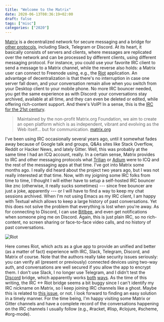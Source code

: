 ```yaml
---
title: "Welcome to the Matrix"
date: 2020-06-13T08:36:19+02:00
draft: false
tags: ["misc"]
categories: ["2020"]
---
```


[Matrix](https://matrix.org) is a decentralized network for secure messaging and a bridge for [other protocols](https://matrix.org/bridges), including Slack, Telegram or Discord. At its heart, it basically consists of servers and clients, where messages are replicated over the network and can be processed by different clients, using different messaging protocol. For instance, you could use your favorite IRC client to send a message to a Matrix channel, while the reverse also holds: a Matrix user can connect to Freenode using, e.g., the [Riot](https://about.riot.im) application. An advantage of decentralization is that there's no interruption in case one server fall down, and your conversation remain alive when you switch from your Desktop client to your mobile phone. No more IRC bouncer needed, you get the same experience as with Discord: your conversations stay archived, available at all time, and they can even be deleted or edited, while offering rich-content support. And there's VoIP! In a sense, this is the [IRC for the 21st century](https://blog.jwf.io/2017/08/riot-matrix-irc/).

> Maintained by the non-profit Matrix.org Foundation, we aim to create an open platform which is as independent, vibrant and evolving as the Web itself... but for communication. [matrix.org](https://matrix.org)

I've been using IRC occasionally several years ago, until it somewhat fades away because of Google talk and groups, Q&As sites like Stack Overflow, Reddit or Hacker News, and lately Gitter. Well, this was probably at the same time I had an ICQ account, really. In a certain sense, Matrix provides to IRC and other messaging protocols what [Trilian](https://trillian.im/web/6.3/) or [Adium](https://adium.im) were to ICQ and the rest of the messaging apps at that time. I've got into Matrix some months ago. I really did heard about the project two years ago, but I was not really interested at that time. Now, with my joigning some IRC folks from time to time, I thought I will either have to setup a self-hosted IRC bouncer like znc (otherwise, it really sucks sometimes) --- since free bouncer are just a joke, apparently --- or I will have to find a way to keep my chat sessions archived. When I'm not using Emacs as my IRC client, I am happy with Textual which allows to keep a large history of past conversations. Yet this does not solve the problem that everything is lost when you're away. As for connecting to Discord, I can use [Bitlbee](https://aliquote.org/post/discord-bitlbee/), and even get notifications when someone ping me on Discord. Again, this is just plain IRC, so no rich-content, no screen sharing or face-to-face video calls, and no history of past conversations.

![Riot](/img/2020-06-13-10-48-36.png)

Here comes Riot, which acts as a glue app to provide an unified and better (as a matter of fact) experience with IRC, Slack, Telegram, Discord, and Matrix of course. Note that the authors really take security issues seriously: you can verify all (present or previously) connected devices using two-way auth, and conversations are well secured if you allow the app to encrypt them. I don't use Slack, I no longer use Telegram, and I didn't test the [Discord](https://matrix.org/bridges/#discord) bridge, which apparently works [both](https://github.com/matrix-org/matrix-appservice-irc) [ways](https://github.com/matrix-org/matrix-ircd/blob/master/README.md). As the time of this writing, the IRC <-> Riot bridge seems a bit buggy since I can't identify my IRC nickname on Matrix, so I keep joining IRC channels like a ghost. Maybe this is related to [this issue](https://github.com/matrix-org/matrix-appservice-irc/issues/944), or not. I look forward to finding an easy solution in a timely manner. For the time being, I'm happy visiting some Matrix or Gitter channels and have a complete record of the conversations happening on the IRC channels I usually follow (e.g., #racket, #lisp, #clojure, #scheme, #org-mode).
